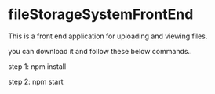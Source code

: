 # fileStorageSystemFrontEnd
This is a front end application for uploading and viewing files.

you can download it and follow these below commands..

step 1:
npm install

step 2:
npm start
